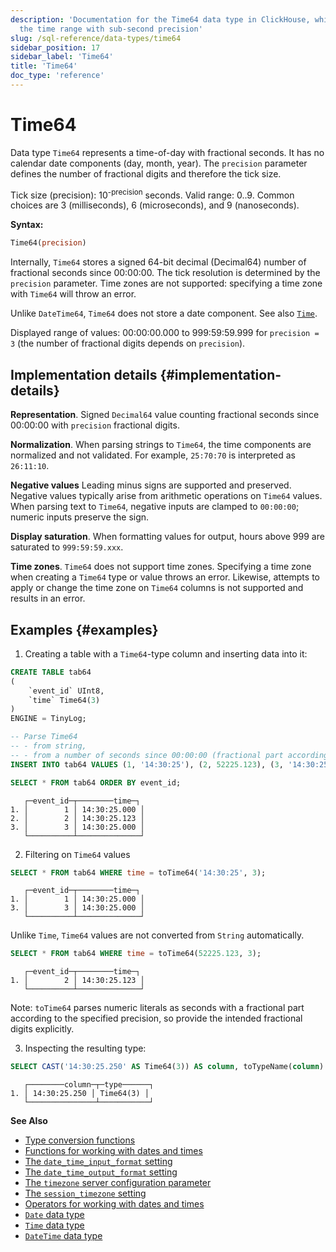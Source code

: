 ```yaml
---
description: 'Documentation for the Time64 data type in ClickHouse, which stores
  the time range with sub-second precision'
slug: /sql-reference/data-types/time64
sidebar_position: 17
sidebar_label: 'Time64'
title: 'Time64'
doc_type: 'reference'
---
```


# Time64

Data type `Time64` represents a time-of-day with fractional seconds.
It has no calendar date components (day, month, year).
The `precision` parameter defines the number of fractional digits and therefore the tick size.

Tick size (precision): 10<sup>-precision</sup> seconds. Valid range: 0..9. Common choices are 3 (milliseconds), 6 (microseconds), and 9 (nanoseconds).

**Syntax:**

``` sql
Time64(precision)
```

Internally, `Time64` stores a signed 64-bit decimal (Decimal64) number of fractional seconds since 00:00:00.
The tick resolution is determined by the `precision` parameter.
Time zones are not supported: specifying a time zone with `Time64` will throw an error.

Unlike `DateTime64`, `Time64` does not store a date component.
See also [`Time`](../../sql-reference/data-types/time.md).

Displayed range of values: 00:00:00.000 to 999:59:59.999 for `precision = 3` (the number of fractional digits depends on `precision`).

## Implementation details {#implementation-details}

**Representation**.
Signed `Decimal64` value counting fractional seconds since 00:00:00 with `precision` fractional digits.

**Normalization**.
When parsing strings to `Time64`, the time components are normalized and not validated.
For example, `25:70:70` is interpreted as `26:11:10`.

**Negative values**
Leading minus signs are supported and preserved.
Negative values typically arise from arithmetic operations on `Time64` values.
When parsing text to `Time64`, negative inputs are clamped to `00:00:00`; numeric inputs preserve the sign.

**Display saturation**.
When formatting values for output, hours above 999 are saturated to `999:59:59.xxx`.

**Time zones**.
`Time64` does not support time zones.
Specifying a time zone when creating a `Time64` type or value throws an error.
Likewise, attempts to apply or change the time zone on `Time64` columns is not supported and results in an error.

## Examples {#examples}

1. Creating a table with a `Time64`-type column and inserting data into it:

``` sql
CREATE TABLE tab64
(
    `event_id` UInt8,
    `time` Time64(3)
)
ENGINE = TinyLog;
```

``` sql
-- Parse Time64
-- - from string,
-- - from a number of seconds since 00:00:00 (fractional part according to precision).
INSERT INTO tab64 VALUES (1, '14:30:25'), (2, 52225.123), (3, '14:30:25');

SELECT * FROM tab64 ORDER BY event_id;
```

``` text
   ┌─event_id─┬────────time─┐
1. │        1 │ 14:30:25.000 │
2. │        2 │ 14:30:25.123 │
3. │        3 │ 14:30:25.000 │
   └──────────┴──────────────┘
```

2. Filtering on `Time64` values

``` sql
SELECT * FROM tab64 WHERE time = toTime64('14:30:25', 3);
```

``` text
   ┌─event_id─┬────────time─┐
1. │        1 │ 14:30:25.000 │
3. │        3 │ 14:30:25.000 │
   └──────────┴──────────────┘
```

Unlike `Time`, `Time64` values are not converted from `String` automatically.

``` sql
SELECT * FROM tab64 WHERE time = toTime64(52225.123, 3);
```

``` text
   ┌─event_id─┬────────time─┐
1. │        2 │ 14:30:25.123 │
   └──────────┴──────────────┘
```

Note: `toTime64` parses numeric literals as seconds with a fractional part according to the specified precision, so provide the intended fractional digits explicitly.

3. Inspecting the resulting type:

``` sql
SELECT CAST('14:30:25.250' AS Time64(3)) AS column, toTypeName(column) AS type;
```

``` text
   ┌────────column─┬─type──────┐
1. │ 14:30:25.250 │ Time64(3) │
   └───────────────┴───────────┘
```

**See Also**

- [Type conversion functions](../../sql-reference/functions/type-conversion-functions.md)
- [Functions for working with dates and times](../../sql-reference/functions/date-time-functions.md)
- [The `date_time_input_format` setting](../../operations/settings/settings-formats.md#date_time_input_format)
- [The `date_time_output_format` setting](../../operations/settings/settings-formats.md#date_time_output_format)
- [The `timezone` server configuration parameter](../../operations/server-configuration-parameters/settings.md#timezone)
- [The `session_timezone` setting](../../operations/settings/settings.md#session_timezone)
- [Operators for working with dates and times](../../sql-reference/operators/index.md#operators-for-working-with-dates-and-times)
- [`Date` data type](../../sql-reference/data-types/date.md)
- [`Time` data type](../../sql-reference/data-types/time.md)
- [`DateTime` data type](../../sql-reference/data-types/datetime.md)
